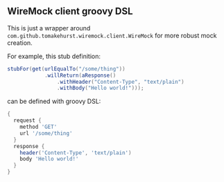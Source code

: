 ## WireMock client groovy DSL

This is just a wrapper around `com.github.tomakehurst.wiremock.client.WireMock` for more robust mock creation.

For example, this stub definition:
```java
stubFor(get(urlEqualTo("/some/thing"))
            .willReturn(aResponse()
                .withHeader("Content-Type", "text/plain")
                .withBody("Hello world!")));
```

can be defined with groovy DSL:
```groovy
{
  request {
    method 'GET'
    url '/some/thing'
  }
  response {
    header('Content-Type', 'text/plain')
    body 'Hello world!'
  }
}
```